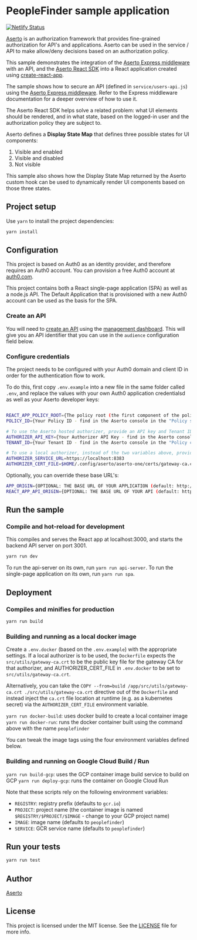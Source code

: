 # PeopleFinder sample application

[![Netlify Status](https://api.netlify.com/api/v1/badges/fe55f8a0-4595-43ec-8dc3-ecf653a62b28/deploy-status)](https://app.netlify.com/sites/peoplefinder/deploys)

[Aserto](https://aserto.com) is an authorization framework that provides fine-grained authorization for API's and applications. Aserto can be used in the service / API to make allow/deny decisions based on an authorization policy.

This sample demonstrates the integration of the [Aserto Express middleware](https://github.com/aserto-dev/express-jwt-aserto) with an API, and the [Aserto React SDK](https://github.com/auth0/auth0-react) into a React application created using [create-react-app](https://reactjs.org/docs/create-a-new-react-app.html).

The sample shows how to secure an API (defined in `service/users-api.js`) using the [Aserto Express middleware](https://github.com/aserto-dev/express-jwt-aserto). Refer to the Express middleware documentation for a deeper overview of how to use it.

The Aserto React SDK helps solve a related problem: what UI elements should be rendered, and in what state, based on the logged-in user and the authorization policy they are subject to.

Aserto defines a <strong>Display State Map</strong> that defines three possible states for UI components:
1. Visible and enabled
2. Visible and disabled
3. Not visible

This sample also shows how the Display State Map returned by the Aserto custom hook can be used to dynamically render UI components based on those three states.

## Project setup

Use `yarn` to install the project dependencies:

```bash
yarn install
```

## Configuration

This project is based on Auth0 as an identity provider, and therefore requires an Auth0 account.  You can provision a free Auth0 account at [auth0.com](https://auth0.com).

This project contains both a React single-page application (SPA) as well as a node.js API.  The Default Application that is provisioned with a new Auth0 account can be used as the basis for the SPA.

### Create an API

You will need to [create an API](https://auth0.com/docs/apis) using the [management dashboard](https://manage.auth0.com/#/apis). This will give you an API identifier that you can use in the `audience` configuration field below.

### Configure credentials

The project needs to be configured with your Auth0 domain and client ID in order for the authentication flow to work.

To do this, first copy `.env.example` into a new file in the same folder called `.env`, and replace the values with your own Auth0 application credentialsd as well as your Aserto developer keys:

```bash

REACT_APP_POLICY_ROOT={The policy root (the first component of the policy module name) - defaults to `peoplefinder`}
POLICY_ID={Your Policy ID - find in the Aserto console in the "Policy settings" section}

# To use the Aserto hosted authorizer, provide an API key and Tenant ID
AUTHORIZER_API_KEY={Your Authorizer API Key - find in the Aserto console in the "Policy settings" section}
TENANT_ID={Your Tenant ID - find in the Aserto console in the "Policy configuration" section}

# To use a local authorizer, instead of the two variables above, provide the service URL and cert file
AUTHORIZER_SERVICE_URL=https://localhost:8383
AUTHORIZER_CERT_FILE=$HOME/.config/aserto/aserto-one/certs/gateway-ca.crt
```

Optionally, you can override these base URL's:

```bash
APP_ORIGIN={OPTIONAL: THE BASE URL OF YOUR APPLICATION (default: http://localhost:3000)}
REACT_APP_API_ORIGIN={OPTIONAL: THE BASE URL OF YOUR API (default: http://localhost:3001)}
```

## Run the sample

### Compile and hot-reload for development

This compiles and serves the React app at localhost:3000, and starts the backend API server on port 3001.

```bash
yarn run dev
```

To run the api-server on its own, run `yarn run api-server`.  To run the single-page application on its own, run `yarn run spa`.

## Deployment

### Compiles and minifies for production

```bash
yarn run build
```

<!--
Disabled netlify for now...

### Deploy to Netlify

[![Deploy to Netlify](https://www.netlify.com/img/deploy/button.svg)](https://app.netlify.com/start/deploy?repository=https://github.com/squanchd/peoplefinder-1#REACT_APP_AUDIENCE=https://express.sample&REACT_APP_POLICY_ROOT=peoplefinder&TENANT_ID=your-Aserto-tenant-ID&POLICY_ID=your-Aserto-policy-ID&AUTHORIZER_API_KEY=your-Aserto-authorizer-API-key&REACT_APP_NETLIFY=NETLIFY&REACT_APP_DEMO=true&AUTHORIZER_SERVICE_URL=https://authorizer.eng.aserto.com&REACT_APP_DEX_DOMAIN=acmecorp.demo.aserto.com&REACT_APP_DEX_CLIENT_ID=acmecorp-app&REACT_APP_DEX_AUDIENCE=acmecorp-app)

The project is ready to deploy to Netlify. Just click the "Deploy to Netlify" badge on the repo, or fork the project and set up a Netlify deployment for it.

Note that the API is deployed as a Netlify function.

Also, in order to run properly, the environment variables found in `.env.example` MUST be set up in the Deployment section in Netlify.

* REACT_APP_DOMAIN={your Auth0 domain - e.g. in a form like `aserto-demo.us.auth0.com`}
* REACT_APP_CLIENT_ID={your Auth0 client ID}
* REACT_APP_AUDIENCE={the OAuth2 audience you configured for your API - e.g. `https://express.sample`}
* REACT_APP_POLICY_ROOT={policy root (the first component of the policy module name) - e.g. `peoplefinder`}
* AUTHORIZER_API_KEY={Your Authorizer API Key (find in the Aserto console in the "Policy settings" section)}
* TENANT_ID={Your Tenant ID (find in the Aserto console in the "Policy settings" section)}
* POLICY_ID={Your Policy ID (find in the Aserto console in the "Policy settings" section)}
* REACT_APP_NETLIFY=NETLIFY -->

### Building and running as a local docker image

Create a `.env.docker` (based on the `.env.example`) with the appropriate settings. If a local authorizer is to be used, the `Dockerfile` expects the `src/utils/gateway-ca.crt` to be the public key file for the gateway CA for that authorizer, and AUTHORIZER_CERT_FILE in `.env.docker` to be set to `src/utils/gateway-ca.crt`.

Alternatively, you can take the `COPY --from=build /app/src/utils/gateway-ca.crt ./src/utils/gateway-ca.crt` directive out of the `Dockerfile` and instead inject the `ca.crt` file location at runtime (e.g. as a kubernetes secret) via the `AUTHORIZER_CERT_FILE` environment variable.

`yarn run docker-build`: uses docker build to create a local container image
`yarn run docker-run`: runs the docker container built using the command above with the name `peoplefinder`

You can tweak the image tags using the four environment variables defined below.

### Building and running on Google Cloud Build / Run
`yarn run build-gcp`: uses the GCP container image build service to build on GCP
`yarn run deploy-gcp`: runs the container on Google Cloud Run

Note that these scripts rely on the following environment variables:
* `REGISTRY`: registry prefix (defaults to `gcr.io`)
* `PROJECT`: project name (the container image is named `$REGISTRY/$PROJECT/$IMAGE` - change to your GCP project name)
* `IMAGE`: image name (defaults to `peoplefinder`)
* `SERVICE`: GCR service name (defaults to `peoplefinder`)

## Run your tests

```bash
yarn run test
```

## Author

[Aserto](https://aserto.com)

## License

This project is licensed under the MIT license. See the [LICENSE](./LICENSE) file for more info.
